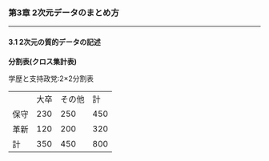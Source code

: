 ### 第3章 2次元データのまとめ方  
---

#### 3.1 2次元の質的データの記述  
**分割表(クロス集計表)**  

学歴と支持政党:2×2分割表  

<table>
<tr><td></td><td>大卒</td><td>その他</td><td>計</td></tr>
<tr><td>保守</td><td>230</td><td>250</td><td>450</td></tr>
<tr><td>革新</td><td>120</td><td>200</td><td>320</td></tr>
<tr><td>計</td><td>350</td><td>450</td><td>800</td></tr>
</table>

